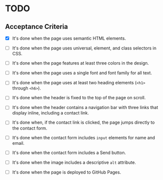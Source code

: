 # TODO

## Acceptance Criteria 

- [x] It's done when the page uses semantic HTML elements.

- [ ] It's done when the page uses universal, element, and class selectors in CSS.

- [ ] It's done when the page features at least three colors in the design.

- [ ] It's done when the page uses a single font and font family for all text.

- [ ] It's done when the page uses at least two heading elements (`<h1>` through `<h6>`).

- [ ] It's done when the header is fixed to the top of the page on scroll.

- [ ] It's done when the header contains a navigation bar with three links that display inline, including a contact link.

- [ ] It's done when, if the contact link is clicked, the page jumps directly to the contact form.

- [ ] It's done when the contact form includes `input` elements for name and email.

- [ ] It's done when the contact form includes a Send button.

- [ ] It's done when the image includes a descriptive `alt` attribute.

- [ ] It's done when the page is deployed to GitHub Pages.